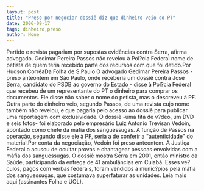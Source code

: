 ```yaml
---
layout: post
title: "Preso por negociar dossiê diz que dinheiro veio do PT"
date: 2006-09-17
tags: dinheiro,preso
author: None
---
```

Partido e revista pagariam por supostas evidências contra Serra, afirma advogado.
Gedimar Pereira Passos não revelou à Pol?cia Federal nome de petista de quem teria recebido parte dos recursos com que foi detido.Por Hudson CorrêaDa Folha de S.Paulo
O advogado Gedimar Pereira Passos - preso anteontem em São Paulo, onde receberia um dossiê contra José Serra, candidato do PSDB ao governo do Estado - disse à Pol?cia Federal que recebeu de um representante do PT o dinheiro para comprar os documentos. Ele disse não saber o nome do petista, mas o descreveu à PF.
Outra parte do dinheiro veio, segundo Passos, de uma revista cujo nome também não revelou, e que pagaria pelo acesso ao dossiê para publicar uma reportagem com exclusividade.
O dossiê -uma fita de v?deo, um DVD e seis fotos- foi elaborado pelo empresário Luiz Antonio Trevisan Vedoin, apontado como chefe da máfia dos sanguessugas. A função de Passos na operação, segundo disse ele à PF, seria a de conferir a \"autenticidade\" do material.Por conta da negociação, Vedoin foi preso anteontem. A Justiça Federal o acusou de ocultar provas e chantagear pessoas envolvidas com a máfia dos sanguessugas.
O dossiê mostra Serra em 2001, então ministro da Saúde, participando da entrega de 41 ambulâncias em Cuiabá. Esses ve?culos, pagos com verbas federais, foram vendidos a munic?pios pela máfia dos sanguessugas, que costumava superfaturar as unidades.
Leia mais aqui (assinantes Folha e UOL). 